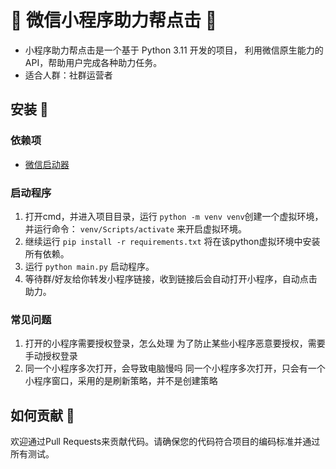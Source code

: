  # 🚀 微信小程序助力帮点击 🤖
- 小程序助力帮点击是一个基于 Python 3.11 开发的项目， 利用微信原生能力的API，帮助用户完成各种助力任务。
- 适合人群：社群运营者

## 安装 🔧

### 依赖项

- [微信启动器](https://wechatsdk.com/)

### 启动程序

1. 打开cmd，并进入项目目录，运行 `python -m venv venv`创建一个虚拟环境，并运行命令： `venv/Scripts/activate` 来开启虚拟环境。
2. 继续运行 `pip install -r requirements.txt` 将在该python虚拟环境中安装所有依赖。
3. 运行 `python main.py` 启动程序。
4. 等待群/好友给你转发小程序链接，收到链接后会自动打开小程序，自动点击助力。

### 常见问题

1. 打开的小程序需要授权登录，怎么处理
   为了防止某些小程序恶意要授权，需要手动授权登录
2. 同一个小程序多次打开，会导致电脑慢吗
   同一个小程序多次打开，只会有一个小程序窗口，采用的是刷新策略，并不是创建策略


## 如何贡献 🤝

欢迎通过Pull Requests来贡献代码。请确保您的代码符合项目的编码标准并通过所有测试。
